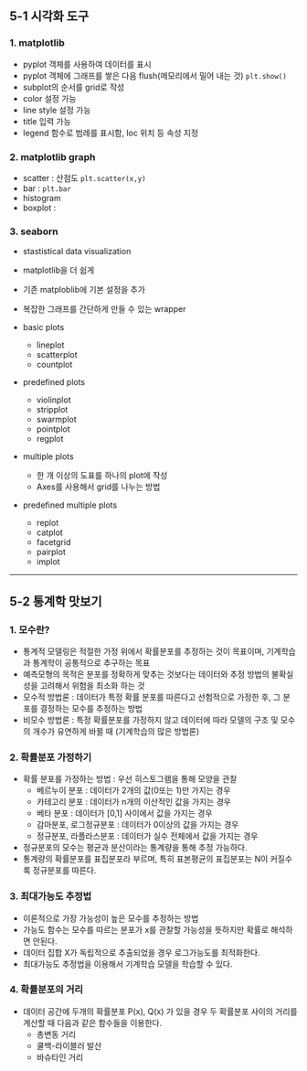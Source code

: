 ## 5-1 시각화 도구

### 1. matplotlib
- pyplot 객체를 사용하여 데이터를 표시
- pyplot 객체에 그래프를 쌓은 다음 flush(메모리에서 밀어 내는 것) ```plt.show()```
- subplot의 순서를 grid로 작성
- color 설정 가능
- line style 설정 가능
- title 입력 가능
- legend 함수로 범례를 표시함, loc 위치 등 속성 지정

### 2. matplotlib graph
- scatter : 산점도 ```plt.scatter(x,y)```
- bar : ```plt.bar```
- histogram
- boxplot : 

### 3. seaborn
- stastistical data visualization 
- matplotlib을 더 쉽게
- 기존 matploblib에 기본 설정을 추가
- 복잡한 그래프를 간단하게 만들 수 있는 wrapper
- basic plots
  - lineplot
  - scatterplot
  - countplot
  
- predefined plots
  - violinplot
  - stripplot
  - swarmplot
  - pointplot
  - regplot
- multiple plots
  - 한 개 이상의 도표를 하나의 plot에 작성
  - Axes를 사용해서 grid를 나누는 방법
- predefined multiple plots
  - replot
  - catplot
  - facetgrid
  - pairplot
  - implot
  
---

## 5-2 통계학 맛보기
### 1. 모수란?
- 통계적 모델링은 적절한 가정 위에서 확률분포를 추정하는 것이 목표이며, 기계학습과 통계학이 공통적으로 추구하는 목표
- 예측모형의 목적은 분포를 정확하게 맞추는 것보다는 데이터와 추정 방법의 불확실성을 고려해서 위험을 최소화 하는 것
- 모수적 방법론 : 데이터가 특정 확률 분포를 따른다고 선험적으로 가정한 후, 그 분포를 결정하는 모수를 추정하는 방법
- 비모수 방법론 : 특정 확률분포를 가정하지 않고 데이터에 따라 모델의 구조 및 모수의 개수가 유연하게 바뀔 때 (기계학습의 많은 방법론)

### 2. 확률분포 가정하기
- 확률 분포를 가정하는 방법 : 우선 히스토그램을 통해 모양을 관찰
  - 베르누이 분포 : 데이터가 2개의 값(0또는 1)만 가지는 경우
  - 카테고리 분포 : 데이터가 n개의 이산적인 값을 가지는 경우
  - 베타 분포 : 데이터가 [0,1] 사이에서 값을 가지는 경우
  - 감마분포, 로그정규분포 : 데이터가 0이상의 값을 가지는 경우
  - 정규분포, 라플라스분포 : 데이터가 실수 전체에서 값을 가지는 경우
- 정규분포의 모수는 평균과 분산이라는 통계량을 통해 추정 가능하다.
- 통계량의 확률분포를 표집분포라 부르며, 특히 표본평균의 표집분포는 N이 커질수록 정규분포를 따른다.

### 3. 최대가능도 추정법
- 이론적으로 가장 가능성이 높은 모수를 추정하는 방법
- 가능도 함수는 모수를 따르는 분포가 x를 관찰할 가능성을 뜻하지만 확률로 해석하면 안된다.
- 데이터 집합 X가 독립적으로 추출되었을 경우 로그가능도를 최적화한다.
- 최대가능도 추정법을 이용해서 기계학습 모델을 학습할 수 있다.

### 4. 확률분포의 거리
- 데이터 공간에 두개의 확률분포 P(x), Q(x) 가 있을 경우 두 확률분포 사이의 거리를 계산할 때 다음과 같은 함수들을 이용한다.
  - 총변동 거리
  - 쿨백-라이블러 발산
  - 바슈타인 거리
